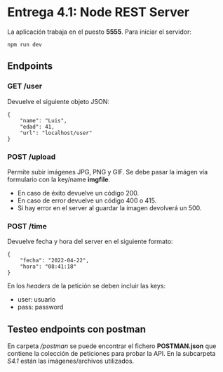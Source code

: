 # Entrega 4.1: Node REST Server
La aplicación trabaja en el puesto **5555**.
Para iniciar el servidor:
```
npm run dev
```
## Endpoints
### GET /user
Devuelve el siguiente objeto JSON:
```
{
    "name": "Luis",
    "edad": 41,
    "url": "localhost/user"
}
```
### POST /upload
Permite subir imágenes JPG, PNG y GIF.
Se debe pasar la imágen vía formulario con la key/name **imgfile**.
- En caso de éxito devuelve un código 200.
- En caso de error devuelve un código 400 o 415.
- Si hay error en el server al guardar la imagen devolverá un 500.

### POST /time
Devuelve fecha y hora del server en el siguiente formato:
```
{
    "fecha": "2022-04-22",
    "hora": "08:41:18"
}
```
En los *headers* de la petición se deben incluir las keys:
- user: usuario
- pass: password

## Testeo endpoints con postman
En carpeta */postman* se puede encontrar el fichero **POSTMAN.json** que contiene la colección de peticiones para probar la API. En la subcarpeta *S4.1* están las imágenes/archivos utilizados.